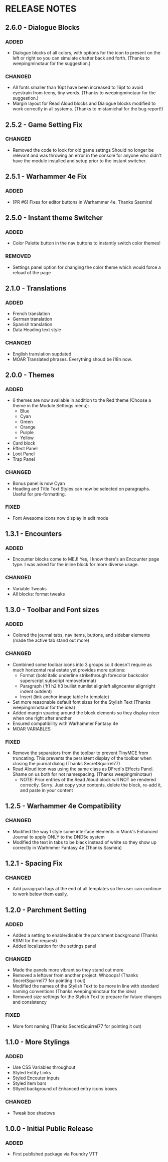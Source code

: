 # RELEASE NOTES

## 2.6.0 - Dialogue Blocks

### ADDED

- Dialogue blocks of all colors, with options for the icon to present on the left or right so you can simulate chatter back and forth. (Thanks to weepingminotaur for the suggestion.)

### CHANGED

- All fonts smaller than 16pt have been increased to 16pt to avoid eyestrain from teeny, tiny words. (Thanks to weepingminotaur for the suggestion.)
- Margin layout for Read Aloud blocks and Dialogue blocks modified to work correctly in all systems. (Thanks to mistamichal for the bug report!)

## 2.5.2 - Game Setting Fix

### CHANGED

- Removed the code to look for old game settngs Should no longer be relevant and was throwing an error in the console for anyone who didn't have the module installed and setup prior to the instant switcher.

## 2.5.1 - Warhammer 4e Fix

### ADDED

- [PR #6] Fixes for editor buttons in Warhammer 4e. Thanks Sasmira!

## 2.5.0 - Instant theme Switcher

### ADDED

- Color Palette button in the nav buttons to instantly switch color themes!

### REMOVED

- Settings panel option for changing the color theme which would force a reload of the page

## 2.1.0 - Translations

### ADDED

- French translation
- German translation
- Spanish translation
- Data Heading text style

### CHANGED

- English translation supdated
- MOAR Translated phrases. Everything shoud be i18n now.

## 2.0.0 - Themes

### ADDED

- 6 themes are now available in addition to the Red theme (Choose a theme in the Module Settings menu):
  - Blue
  - Cyan
  - Green
  - Orange
  - Purple
  - Yellow
- Card block
- Effect Panel
- Loot Panel
- Trap Panel

### CHANGED

- Bonus panel is now Cyan
- Heading and Title Text Styles can now be selected on paragraphs. Useful for pre-formatting.

### FIXED

- Font Awesome icons now display in edit mode

## 1.3.1 - Encounters

### ADDED

- Encounter blocks come to MEJ! Yes, I know there's an Encounter page type. I was asked for the inline block for more diverse usage.

### CHANGED

- Variable Tweaks
- All blocks: format tweaks

## 1.3.0 - Toolbar and Font sizes

### ADDED

- Colored the journal tabs, nav items, buttons, and sidebar elements (made the active tab stand out more)

### CHANGED

- Combined some toolbar icons into 3 groups so it doesn't require as much horizontal real estate yet provides more options:
  - Format (bold italic underline strikethrough forecolor backcolor superscript subscript removeformat)
  - Paragraph ('h1 h2 h3 bullist numlist alignleft aligncenter alignright indent outdent)
  - Insert (link anchor image table hr template)
- Set more reasonable default font sizes for the Stylish Text (Thanks weepingminotaur for the idea)
- Added margin spacing around the block elements so they display nicer when one right after another
- Ensured compatibility with Warhammer Fantasy 4e
- MOAR VARIABLES

### FIXED

- Remove the separators from the toolbar to prevent TinyMCE from truncating. This prevents the persistent display of the toolbar when closing the journal dialog (Thanks SecretSquirrel77)
- Read Aloud icon was using the same class as DFred's Effects Panel. Shame on us both for not namespacing. (Thanks weepingminotaur)
  - NOTE: Prior entries of the Read Aloud block will NOT be rendered correctly. Sorry. Just copy your contents, delete the block, re-add it, and paste in your content

## 1.2.5 - Warhammer 4e Compatibility

### CHANGED

- Modified the way I style some interface elements in Monk's Enhanced Journal to apply ONLY to the DND5e system
- Modified the text in tabs to be black instead of white so they show up correctly in Warhmmer Fantasy 4e (Thanks Sasmira)

## 1.2.1 - Spacing Fix

### CHANGED

- Add paragrpah tags at the end of all templates so the user can continue to work below them easily.

## 1.2.0 - Parchment Setting

### ADDED

- Added a setting to enable/disable the parchment background (Thanks KSMI for the request)
- Added localization for the settings panel

### CHANGED

- Made the panels more vibrant so they stand out more
- Removed a leftover from another project. Whooops! (Thanks SecretSquirrel77 for pointing it out)
- Modified the names of the Stylish Text to be more in line with standard naming conventions (Thanks weepingminotaur for the idea)
- Removed size settings for the Stylish Text to prepare for future changes and consistency

### FIXED

- More font naming (Thanks SecretSquirrel77 for pointing it out)

## 1.1.0 - More Stylings

### ADDED

- Use CSS Variables throughout
- Styled Entity Links
- Styled Encouter inputs
- Styled item bars
- Stlyed background of Enhanced entry icons boxes

### CHANGED

- Tweak box shadows

## 1.0.0 - Initial Public Release

### ADDED

- First published package via Foundry VTT
